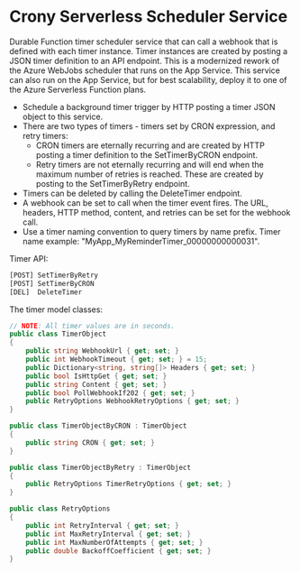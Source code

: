 # Crony Serverless Scheduler Service

Durable Function timer scheduler service that can call a webhook that is defined with each timer instance. Timer instances are created by posting a JSON timer definition to an API endpoint. This is a modernized rework of the Azure WebJobs scheduler that runs on the App Service. This service can also run on the App Service, but for best scalability, deploy it to one of the Azure Serverless Function plans.

- Schedule a background timer trigger by HTTP posting a timer JSON object to this service.
- There are two types of timers - timers set by CRON expression, and retry timers:
    * CRON timers are eternally recurring and are created by HTTP posting a timer definition to the SetTimerByCRON endpoint.
    * Retry timers are not eternally recurring and will end when the maximum number of retries is reached. These are created by posting to the SetTimerByRetry endpoint.
- Timers can be deleted by calling the DeleteTimer endpoint.
- A webhook can be set to call when the timer event fires. The URL, headers, HTTP method, content, and retries can be set for the webhook call.
- Use a timer naming convention to query timers by name prefix. Timer name example: "MyApp_MyReminderTimer_00000000000031".

Timer API:
```r
[POST] SetTimerByRetry
[POST] SetTimerByCRON
[DEL]  DeleteTimer
```

The timer model classes:
```csharp
// NOTE: All timer values are in seconds.
public class TimerObject
{
    public string WebhookUrl { get; set; }
    public int WebhookTimeout { get; set; } = 15;
    public Dictionary<string, string[]> Headers { get; set; }
    public bool IsHttpGet { get; set; }
    public string Content { get; set; }
    public bool PollWebhookIf202 { get; set; }
    public RetryOptions WebhookRetryOptions { get; set; }
}

public class TimerObjectByCRON : TimerObject
{
    public string CRON { get; set; }
}

public class TimerObjectByRetry : TimerObject
{
    public RetryOptions TimerRetryOptions { get; set; }
}

public class RetryOptions
{
    public int RetryInterval { get; set; }
    public int MaxRetryInterval { get; set; }
    public int MaxNumberOfAttempts { get; set; }
    public double BackoffCoefficient { get; set; }
}
```

